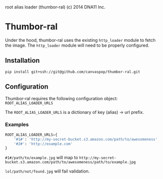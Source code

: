 root alias loader (thumbor-ral) (c) 2014 DNA11 Inc.


# Thumbor-ral
Under the hood, thumbor-ral uses the existing `http_loader` module to fetch the image.
The `http_loader` module will need to be properly configured.

## Installation
`pip install git+ssh://git@github.com/canvaspop/thumbor-ral.git`

## Configuration
Thumbor-ral requires the following configuration object: `ROOT_ALIAS_LOADER_URLS`

The `ROOT_ALIAS_LOADER_URLS` is a dictionary of key (alias) -> url prefix.

### Examples


```python
ROOT_ALIAS_LOADER_URLS={
    '#1#': 'http://my-secret-bucket.s3.amazon.com/path/to/awesomeness',
    '#2#': 'http://example.com'
}
```

`#1#/path/to/example.jpg` will map to `http://my-secret-bucket.s3.amazon.com/path/to/awesomeness/path/to/example.jpg`

`lol/path/not/found.jpg` will fail validation.
